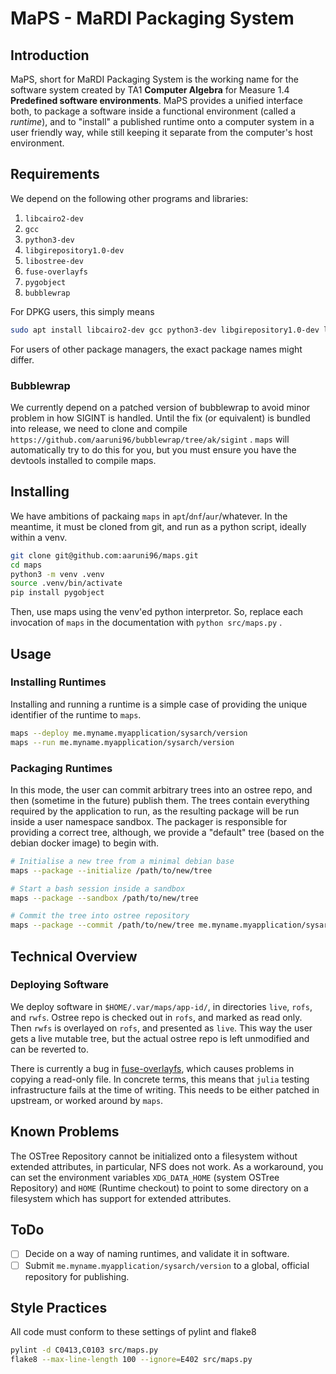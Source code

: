 # MaPS - MaRDI Packaging System

## Introduction

MaPS, short for MaRDI Packaging System is the working name for the software system created by TA1 **Computer Algebra** for Measure 1.4 **Predefined software environments**. MaPS provides a unified interface both, to package a software inside a functional environment (called a _runtime_), and to "install" a published runtime onto a computer system in a user friendly way, while still keeping it separate from the computer's host environment.

## Requirements

We depend on the following other programs and libraries:

1. `libcairo2-dev`
1. `gcc`
1. `python3-dev`
1. `libgirepository1.0-dev`
1. `libostree-dev`
1. `fuse-overlayfs`
1. `pygobject`
1. `bubblewrap`

For DPKG users, this simply means

```bash
sudo apt install libcairo2-dev gcc python3-dev libgirepository1.0-dev libostree-dev fuse-overlayfs
```

For users of other package managers, the exact package names might differ.

### Bubblewrap

We currently depend on a patched version of bubblewrap to avoid minor problem in how SIGINT is handled. Until the fix (or equivalent) is bundled into release, we need to clone and compile `https://github.com/aaruni96/bubblewrap/tree/ak/sigint` . `maps` will automatically try to do this for you, but you must ensure you have the devtools installed to compile maps.

## Installing

We have ambitions of packaing `maps` in `apt`/`dnf`/`aur`/whatever. In the meantime, it must be cloned from git, and run as a python script, ideally within a venv.

```bash
git clone git@github.com:aaruni96/maps.git
cd maps
python3 -m venv .venv
source .venv/bin/activate
pip install pygobject
```

Then, use maps using the venv'ed python interpretor. So, replace each invocation of `maps` in the documentation with `python src/maps.py` .

## Usage

### Installing Runtimes

Installing and running a runtime is a simple case of providing the unique identifier of the runtime to `maps`.

```bash
maps --deploy me.myname.myapplication/sysarch/version
maps --run me.myname.myapplication/sysarch/version
```

### Packaging Runtimes

In this mode, the user can commit arbitrary trees into an ostree repo, and then (sometime in the future) publish them. The trees contain everything required by the application to run, as the resulting package will be run inside a user namespace sandbox. The packager is responsible for providing a correct tree, although, we provide a "default" tree (based on the debian docker image) to begin with.

```bash
# Initialise a new tree from a minimal debian base
maps --package --initialize /path/to/new/tree

# Start a bash session inside a sandbox
maps --package --sandbox /path/to/new/tree

# Commit the tree into ostree repository
maps --package --commit /path/to/new/tree me.myname.myapplication/sysarch/version
```

## Technical Overview

### Deploying Software

We deploy software in `$HOME/.var/maps/app-id/`, in directories `live`, `rofs`, and `rwfs`. Ostree repo is checked out in `rofs`, and marked as read only. Then `rwfs` is overlayed on `rofs`, and presented as `live`. This way the user gets a live mutable tree, but the actual ostree repo is left unmodified and can be reverted to.

There is currently a bug in [fuse-overlayfs](https://github.com/containers/fuse-overlayfs/issues/399), which causes problems in copying a read-only file. In concrete terms, this means that `julia` testing infrastructure fails at the time of writing. This needs to be either patched in upstream, or worked around by `maps`.

## Known Problems

The OSTree Repository cannot be initialized onto a filesystem without extended attributes, in particular, NFS does not work. As a workaround, you can set the environment variables `XDG_DATA_HOME` (system OSTree Repository) and `HOME` (Runtime checkout) to point to some directory on a filesystem which has support for extended attributes.

## ToDo

 - [ ] Decide on a way of naming runtimes, and validate it in software.
 - [ ] Submit `me.myname.myapplication/sysarch/version` to a global, official repository for publishing.

## Style Practices

All code must conform to these settings of pylint and flake8

```bash
pylint -d C0413,C0103 src/maps.py
flake8 --max-line-length 100 --ignore=E402 src/maps.py
```

